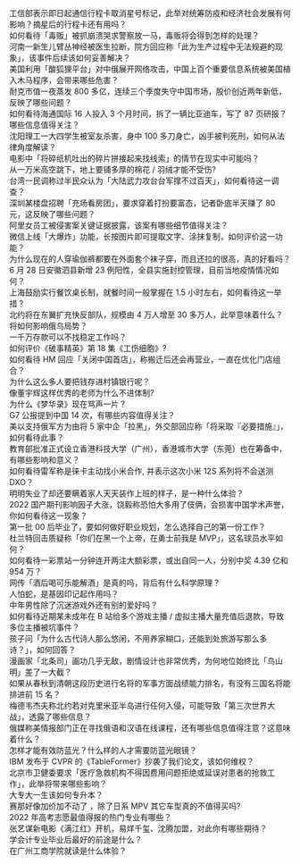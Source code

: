工信部表示即日起通信行程卡取消星号标记，此举对统筹防疫和经济社会发展有何影响？摘星后的行程卡还有用吗？  
如何看待「毒贩」被抓崩溃哭求警察放一马，毒贩将会得到怎样的处理？  
河南一新生儿臂丛神经被医生拉断，院方回应称「此为生产过程中无法规避的现象」，该事件后续该如何妥善解决？  
美国利用「酸狐狸平台」对中俄展开网络攻击，中国上百个重要信息系统被美国植入木马程序，会带来哪些危害？  
耐克市值一夜蒸发 800 多亿，连续三个季度失守中国市场，股价创近两年新低，反映了哪些问题？  
如何看待海通国际 16 人投入 3 个月时间，拆了一辆比亚迪车，写了 87 页研报？哪些信息值得关注？  
沈阳理工一大四学生被室友杀害，身中 100 多刀身亡，凶手被判死刑，如何从法律角度解读？  
电影中「将碎纸机吐出的碎片拼接起来找线索」的情节在现实中可能吗？  
从一万米高空跳下，地上要铺多厚的棉花 / 羽绒才能不受伤?  
台湾一民调称过半民众认为「大陆武力攻台台军撑不过百天」，如何看待这一调查？  
深圳某楼盘招聘「充场看房团」，要求穿着打扮要富态，记者卧底半天赚了 80 元，这反映了哪些问题？  
阿里女员工被侵害案关键证据披露，该案有哪些细节值得关注？  
微信上线「大爆炸」功能，长按图片即可提取文字、涂抹复制，如何评价这一功能？  
为什么现在的人穿瑜伽裤都要在外面套个袜子穿，而且还拉的很高，真的好看吗？  
6 月 28 日安徽泗县新增 23 例阳性，全县实施封控管理，目前当地疫情情况如何？  
上海鼓励实行餐饮桌长制，就餐时间一般掌握在 1.5 小时左右，如何看待这一举措？  
北约将在东翼扩充快反部队，规模由 4 万人增至 30 多万人，此举意味着什么？将如何影响俄乌局势？  
一千万存款可以不找稳定工作吗？  
如何评价《破事精英》第 18 集《工伤细胞》?  
如何看待 HM 回应「关闭中国首店」，称搬迁后还会再营业，一直在优化门店组合？  
为什么这么多人要把钱存进村镇银行呢？  
像董宇辉这样优秀的老师为什么不进体制?  
为什么《梦华录》现在骂声一片？  
G7 公报提到中国 14 次，有哪些内容值得关注？  
美以支持俄军方为由将 5 家中企「拉黑」，外交部回应称「将采取『必要措施』」，如何看待此事？  
教育部批准正式设立香港科技大学（广州），香港城市大学（东莞）也在筹备中，有哪些影响和意义？  
如何看待雷军称是徕卡主动找小米合作, 并表示这次小米 12S 系列将不会送测 DXO？  
明明失业了却还要瞒着家人天天装作上班的样子，是一种什么体验？  
2022 国产期刊影响因子大涨，饶毅称恐怕大多用了伎俩，会损害中国学术声誉，你如何看待这一现象？  
第一批 00 后毕业了，要如何做好职业规划，怎么选择自己的第一份工作？  
杜兰特回击质疑称「你们在黑一个上帝，在勇士前我是 MVP」，这名球员水平如何？  
如何看待一彩票站一分钟连开两注大额彩票，或出自同一人，分别中奖 4.39 亿和 954 万？  
网传「酒后喝可乐能解酒」是真的吗，背后有什么科学原理？  
人怕蛇，是基因印记起作用吗？  
中年男性除了沉迷游戏外还有别的爱好吗？  
如何看待近期某未成年在 B 站给多个游戏主播 / 虚拟主播大量充值后退款，导致多位主播被坑事件？  
孩子问「为什么古代诗人那么悠闲，不用养家糊口，还能到处旅游写那么多诗？」，如何回答？  
漫画家「北条司」画功几乎无敌，剧情设计也非常优秀，为何地位始终比「鸟山明」差了一大截？  
如果从春秋到清朝这段历史进行名将的军事方面战绩能力排名，有没有三国名将能排进前 15 名？  
梅德韦杰夫称北约若对克里米亚半岛进行任何入侵，可能导致「第三次世界大战」，透露了哪些信息？  
俄媒称美情报部门正在寻找俄语和汉语在线课程，还有哪些信息值得注意？这意味着什么？  
怎样才能有效防蓝光？什么样的人才需要防蓝光眼镜？  
IBM 发布于 CVPR 的《TableFormer》抄袭了我们论文，该如何维权？  
北京市卫健委要求「医疗急救机构不得因费用问题拒绝或延误对患者的抢救工作」，此举将带来哪些影响？  
大专大一生该如何专升本？  
赛那好像加价加不动了 ，除了日系 MPV 其它车型真的不值得买吗?  
2022 年高考志愿最值得报的热门专业有哪些？  
张艺谋新电影《满江红》开机，易烊千玺、沈腾加盟，对此你有哪些期待？  
学会计专业毕业后最好的前途是什么？  
在广州工商学院就读是什么体验？  
